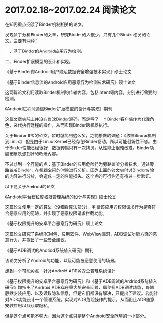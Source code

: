 
# 2017.02.18~2017.02.24 阅读论文

在知网重点阅读了Binder机制相关的论文。

发现除了分析Binder的文章，研究Binder的人很少，只有几个Binder相关的论文。主要有两种：

一、基于Binder的Android应用行为检测，

二、Binder扩展模型的设计和实现。

《基于Binder的Android用户隐私数据安全增强技术实现》硕士论文

《基于Binder信息流的Android应用恶意行为检测技术研究》硕士论文

这两篇论文利用读取Binder机制的传输内容，包括intent等内容，分别进行需要的检测。

《Android进程间通信Binder扩展模型的设计与实现》期刊

这篇文章实际上并没有修改Binder源码，而是写了一个Binder客户端作为代理角色，来代执行远程的操作，从而实现Binder跨机器执行。

关于Binder IPC的论文，暂时就找到这么多，之前想做的课题：《移植Binder机制到Linux》 但是由于Linux Kernel已经存在Binder驱动，所以可能创新性不够。由于Binder性能已经很好，数据传输只有一次拷贝，从性能上很难改进。Binder功能拓展没想到好的改进内容。

不过想到一个可能的点：基于Binder的应用危险行为旁路监听分析技术，通过旁路监听Binder，在机器空闲的时候进行分析。因为上面的论文实时对Binder传输的内容进行分析，会造成一定的性能损失。这个点的可行性还有待进一步验证。

以下是关于Android的论文

《Android平台细粒度权限管理系统的设计与实现》硕士论文

这篇论文使用一定的算法（没细看算法部分），判断该应用的权限请求行为是否符合恶意应用的范畴，并实现了恶意权限请求拦截功能。

《基于权限提升的安卓平台恶意行为研究》硕士论文

这篇论文研究了系统ROM包、应用软件、WebView漏洞、ADB调试功能方面的恶意行为，并提出了一些安全建议。

《基于ADB调试的Andriod系统植入研究》期刊

该论文分析了Android的功能，以及可能被恶意使用的场景。

想到一个可能的点：针对Android ADB的安全管理系统设计

《基于权限提升的安卓平台恶意行为研究》和《基于ADB调试的Andriod系统植入研究》均指出了Android ADB存在重大的安全问题，即使用ADB调试功能，能够静默安装应用、以及读取隐私信息，但是它们都没有解决，只提出了建议。若能针对ADB功能设计一个管理系统，实现对ADB危险操作的提示，从而阻止ADB随意安装应用以及读取隐私。

但是这个点可能不够大，因为这个点只是整个Android安全范畴的一小部分。
